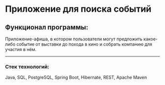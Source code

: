 # Приложение для поиска событий

## Функционал программы:
Приложение-афиша, в котором пользователи
могут предложить какое-либо событие от выставки до похода в кино и собрать компанию
для участия в нём.

--------
### Стек технологий:
Java, SQL, PostgreSQL, Spring Boot, Hibernate, REST, Apache Maven
